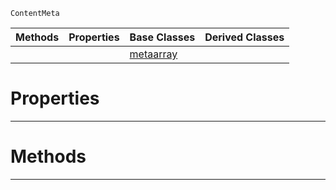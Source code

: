  `ContentMeta`

|Methods|Properties|Base Classes|Derived Classes|
|---|---|---|---|
| | |[metaarray](https://github.com/zeroengineteam/ZeroDocs/code_reference/class_reference/metaarray.markdown)| |


 #  Properties


---  
 #  Methods


---  
 

 